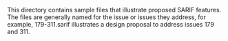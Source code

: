 This directory contains sample files that illustrate proposed SARIF features.
The files are generally named for the issue or issues they address, for example,
179-311.sarif illustrates a design proposal to address issues 179 and 311.